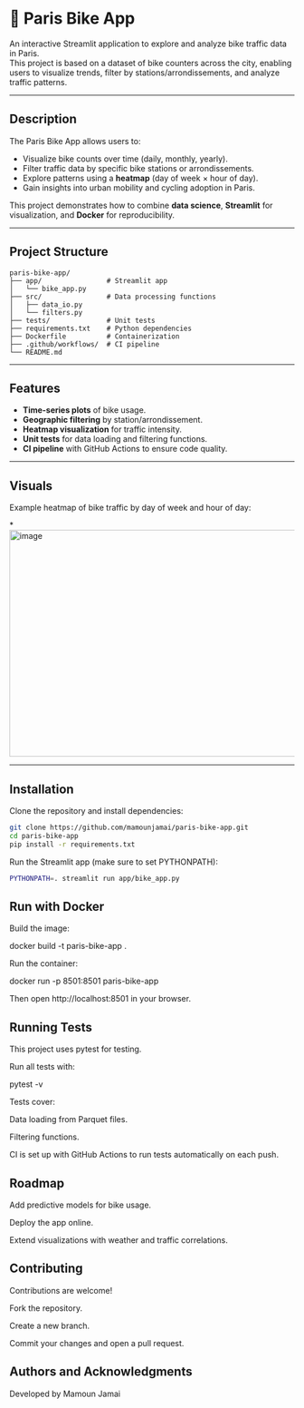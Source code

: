 # 🚴 Paris Bike App

An interactive Streamlit application to explore and analyze bike traffic data in Paris.  
This project is based on a dataset of bike counters across the city, enabling users to visualize trends, filter by stations/arrondissements, and analyze traffic patterns.

---

##  Description

The Paris Bike App allows users to:
- Visualize bike counts over time (daily, monthly, yearly).
- Filter traffic data by specific bike stations or arrondissements.
- Explore patterns using a **heatmap** (day of week × hour of day).
- Gain insights into urban mobility and cycling adoption in Paris.

This project demonstrates how to combine **data science**, **Streamlit** for visualization, and **Docker** for reproducibility.

---
## Project Structure
```text
paris-bike-app/
├── app/                # Streamlit app
│   └── bike_app.py
├── src/                # Data processing functions
│   ├── data_io.py
│   └── filters.py
├── tests/              # Unit tests
├── requirements.txt    # Python dependencies
├── Dockerfile          # Containerization
├── .github/workflows/  # CI pipeline
└── README.md
```
---
##  Features

-  **Time-series plots** of bike usage.
-  **Geographic filtering** by station/arrondissement.
-  **Heatmap visualization** for traffic intensity.
-  **Unit tests** for data loading and filtering functions.
-  **CI pipeline** with GitHub Actions to ensure code quality.

---

## Visuals

Example heatmap of bike traffic by day of week and hour of day:

*<img width="600" height="400" alt="image" src="https://github.com/user-attachments/assets/bf28e1d9-add9-421c-82f2-d8251a10c9f7" />


---

##  Installation

Clone the repository and install dependencies:

```bash
git clone https://github.com/mamounjamai/paris-bike-app.git
cd paris-bike-app
pip install -r requirements.txt
```
Run the Streamlit app (make sure to set PYTHONPATH):

```bash
PYTHONPATH=. streamlit run app/bike_app.py
```
##  Run with Docker

Build the image:

docker build -t paris-bike-app .

Run the container:

docker run -p 8501:8501 paris-bike-app


Then open http://localhost:8501
 in your browser.

##  Running Tests

This project uses pytest for testing.

Run all tests with:

pytest -v


Tests cover:

Data loading from Parquet files.

Filtering functions.

CI is set up with GitHub Actions to run tests automatically on each push.

##  Roadmap

Add predictive models for bike usage.

Deploy the app online.

Extend visualizations with weather and traffic correlations.

## Contributing

Contributions are welcome!

Fork the repository.

Create a new branch.

Commit your changes and open a pull request.

##  Authors and Acknowledgments

Developed by Mamoun Jamai



